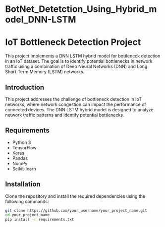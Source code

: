 # BotNet_Detetction_Using_Hybrid_model_DNN-LSTM

# IoT Bottleneck Detection Project

This project implements a DNN LSTM hybrid model for bottleneck detection in an IoT dataset. The goal is to identify potential bottlenecks in network traffic using a combination of Deep Neural Networks (DNN) and Long Short-Term Memory (LSTM) networks.


## Introduction

This project addresses the challenge of bottleneck detection in IoT networks, where network congestion can impact the performance of connected devices. The DNN LSTM hybrid model is designed to analyze network traffic patterns and identify potential bottlenecks.

## Requirements

- Python 3
- TensorFlow
- Keras
- Pandas
- NumPy
- Scikit-learn

## Installation

Clone the repository and install the required dependencies using the following commands:

```bash
git clone https://github.com/your_username/your_project_name.git
cd your_project_name
pip install -r requirements.txt
